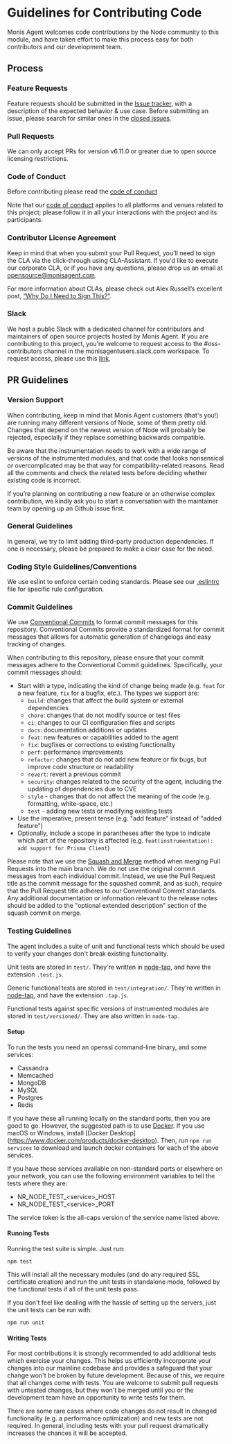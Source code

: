 # Guidelines for Contributing Code

Monis Agent welcomes code contributions by the Node community to this module, and
have taken effort to make this process easy for both contributors and our
development team.

## Process

### Feature Requests

Feature requests should be submitted in the [Issue tracker](../../issues), with
a description of the expected behavior & use case. Before submitting an Issue,
please search for similar ones in the [closed
issues](../../issues?q=is%3Aissue+is%3Aclosed+label%3Aenhancement).

### Pull Requests

We can only accept PRs for version v6.11.0 or greater due to open source
licensing restrictions.

### Code of Conduct

Before contributing please read the [code of conduct](https://github.com/Cryptoking28/.github/blob/main/CODE_OF_CONDUCT.md)

Note that our [code of conduct](https://github.com/Cryptoking28/.github/blob/main/CODE_OF_CONDUCT.md) applies to all platforms
and venues related to this project; please follow it in all your interactions
with the project and its participants.

### Contributor License Agreement

Keep in mind that when you submit your Pull Request, you'll need to sign the
CLA via the click-through using CLA-Assistant. If you'd like to execute our
corporate CLA, or if you have any questions, please drop us an email at
opensource@monisagent.com.

For more information about CLAs, please check out Alex Russell’s excellent
post, [“Why Do I Need to Sign
This?”](https://infrequently.org/2008/06/why-do-i-need-to-sign-this/).

### Slack

We host a public Slack with a dedicated channel for contributors and
maintainers of open source projects hosted by Monis Agent. If you are
contributing to this project, you're welcome to request access to the
\#oss-contributors channel in the monisagentusers.slack.com workspace. To request access, please use this [link](https://join.slack.com/t/monisagentusers/shared_invite/zt-1ayj69rzm-~go~Eo1whIQGYnu3qi15ng).

## PR Guidelines

### Version Support

When contributing, keep in mind that Monis Agent customers (that's you!) are running many different versions of Node, some of them pretty old. Changes that depend on the newest version of Node will probably be rejected, especially if they replace something backwards compatible.

Be aware that the instrumentation needs to work with a wide range of versions of the instrumented modules, and that code that looks nonsensical or overcomplicated may be that way for compatibility-related reasons. Read all the comments and check the related tests before deciding whether existing code is incorrect.

If you’re planning on contributing a new feature or an otherwise complex contribution, we kindly ask you to start a conversation with the maintainer team by opening up an Github issue first.

### General Guidelines

In general, we try to limit adding third-party production dependencies. If one is necessary, please be prepared to make a clear case for the need.

### Coding Style Guidelines/Conventions

We use eslint to enforce certain coding standards. Please see our [.eslintrc](./.eslintrc.js) file for specific rule configuration.

### Commit Guidelines

We use [Conventional Commits](https://www.conventionalcommits.org/en/v1.0.0/) to format commit messages for this repository. Conventional Commits provide a standardized format for commit messages that allows for automatic generation of changelogs and easy tracking of changes.

When contributing to this repository, please ensure that your commit messages adhere to the Conventional Commit guidelines. Specifically, your commit messages should:

* Start with a type, indicating the kind of change being made (e.g. `feat` for a new feature, `fix` for a bugfix, etc.). The types we support are:
  * `build`: changes that affect the build system or external dependencies
  * `chore`: changes that do not modify source or test files
  * `ci`: changes to our CI configuration files and scripts
  * `docs`: documentation additions or updates
  * `feat`: new features or capabilities added to the agent
  * `fix`: bugfixes or corrections to existing functionality
  * `perf`: performance improvements
  * `refactor`: changes that do not add new feature or fix bugs, but improve code structure or readability
  * `revert`: revert a previous commit
  * `security`: changes related to the security of the agent, including the updating of dependencies due to CVE
  * `style` - changes that do not affect the meaning of the code (e.g. formatting, white-space, etc.)
  * `test` - adding new tests or modifying existing tests
* Use the imperative, present tense (e.g. "add feature" instead of "added feature")
* Optionally, include a scope in parantheses after the type to indicate which part of the repository is affected (e.g. `feat(instrumentation): add support for Prisma Client`)

Please note that we use the [Squash and Merge](https://docs.github.com/en/pull-requests/collaborating-with-pull-requests/incorporating-changes-from-a-pull-request/about-pull-request-merges#squash-and-merge-your-commits) method when merging Pull Requests into the main branch. We do not use the original commit messages from each individual commit. Instead, we use the Pull Request title as the commit message for the squashed commit, and as such, require that the Pull Request title adheres to our Conventional Commit standards. Any additional documentation or information relevant to the release notes should be added to the "optional extended description" section of the squash commit on merge.

### Testing Guidelines

The agent includes a suite of unit and functional tests which should be used to
verify your changes don't break existing functionality.

Unit tests are stored in `test/`. They're written in
[node-tap](https://github.com/isaacs/node-tap), and have the extension `.test.js`.

Generic functional tests are stored in `test/integration/`. They're written in
[node-tap](https://github.com/isaacs/node-tap), and have the extension
`.tap.js`.

Functional tests against specific versions of instrumented modules are stored
in `test/versioned/`. They are also written in `node-tap`.

#### Setup

To run the tests you need an openssl command-line binary, and some services:

* Cassandra
* Memcached
* MongoDB
* MySQL
* Postgres
* Redis

If you have these all running locally on the standard ports, then you are good
to go. However, the suggested path is to use [Docker](http://www.docker.com).
If you use macOS or Windows, install [Docker Desktop]
(https://www.docker.com/products/docker-desktop). Then, run `npm run services`
to download and launch docker containers for each of the above services.

If you have these services available on non-standard ports or elsewhere on your
network, you can use the following environment variables to tell the tests
where they are:

* NR_NODE\_TEST_&lt;service&gt;\_HOST
* NR_NODE\_TEST_&lt;service&gt;\_PORT

The service token is the all-caps version of the service name listed above.

#### Running Tests

Running the test suite is simple. Just run:

    npm test

This will install all the necessary modules (and do any required SSL
certificate creation) and run the unit tests in standalone mode, followed by
the functional tests if all of the unit tests pass.

If you don't feel like dealing with the hassle of setting up the servers, just
the unit tests can be run with:

    npm run unit

#### Writing Tests

For most contributions it is strongly recommended to add additional tests which
exercise your changes. This helps us efficiently incorporate your changes into
our mainline codebase and provides a safeguard that your change won't be broken
by future development. Because of this, we require that all changes come with
tests. You are welcome to submit pull requests with untested changes, but they
won't be merged until you or the development team have an opportunity to write
tests for them.

There are some rare cases where code changes do not result in changed
functionality (e.g. a performance optimization) and new tests are not required.
In general, including tests with your pull request dramatically increases the
chances it will be accepted.
